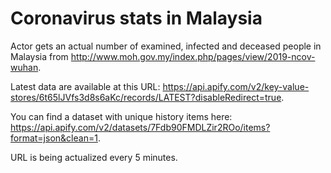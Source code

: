 # Coronavirus stats in Malaysia

Actor gets an actual number of examined, infected and deceased people in Malaysia from http://www.moh.gov.my/index.php/pages/view/2019-ncov-wuhan.

Latest data are available at this URL: https://api.apify.com/v2/key-value-stores/6t65lJVfs3d8s6aKc/records/LATEST?disableRedirect=true.

You can find a dataset with unique history items here: https://api.apify.com/v2/datasets/7Fdb90FMDLZir2ROo/items?format=json&clean=1.

URL is being actualized every 5 minutes.
